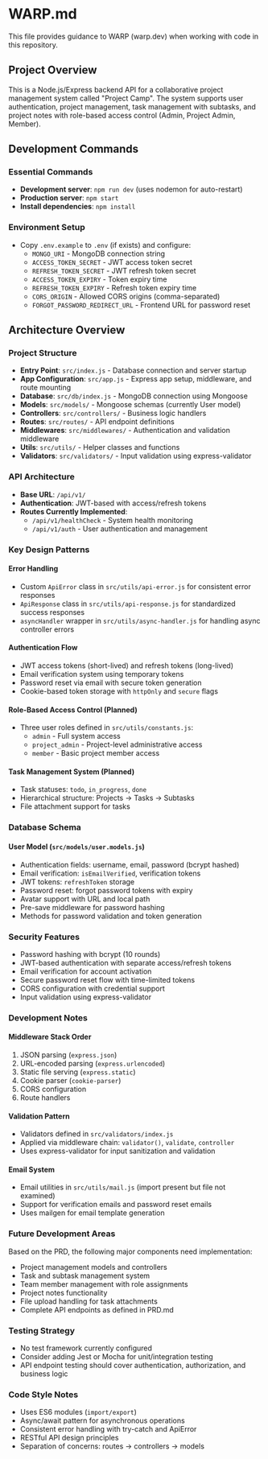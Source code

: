 # WARP.md

This file provides guidance to WARP (warp.dev) when working with code in this repository.

## Project Overview

This is a Node.js/Express backend API for a collaborative project management system called "Project Camp". The system supports user authentication, project management, task management with subtasks, and project notes with role-based access control (Admin, Project Admin, Member).

## Development Commands

### Essential Commands
- **Development server**: `npm run dev` (uses nodemon for auto-restart)
- **Production server**: `npm start`
- **Install dependencies**: `npm install`

### Environment Setup
- Copy `.env.example` to `.env` (if exists) and configure:
  - `MONGO_URI` - MongoDB connection string
  - `ACCESS_TOKEN_SECRET` - JWT access token secret
  - `REFRESH_TOKEN_SECRET` - JWT refresh token secret
  - `ACCESS_TOKEN_EXPIRY` - Token expiry time
  - `REFRESH_TOKEN_EXPIRY` - Refresh token expiry time
  - `CORS_ORIGIN` - Allowed CORS origins (comma-separated)
  - `FORGOT_PASSWORD_REDIRECT_URL` - Frontend URL for password reset

## Architecture Overview

### Project Structure
- **Entry Point**: `src/index.js` - Database connection and server startup
- **App Configuration**: `src/app.js` - Express app setup, middleware, and route mounting
- **Database**: `src/db/index.js` - MongoDB connection using Mongoose
- **Models**: `src/models/` - Mongoose schemas (currently User model)
- **Controllers**: `src/controllers/` - Business logic handlers
- **Routes**: `src/routes/` - API endpoint definitions
- **Middlewares**: `src/middlewares/` - Authentication and validation middleware
- **Utils**: `src/utils/` - Helper classes and functions
- **Validators**: `src/validators/` - Input validation using express-validator

### API Architecture
- **Base URL**: `/api/v1/`
- **Authentication**: JWT-based with access/refresh tokens
- **Routes Currently Implemented**:
  - `/api/v1/healthCheck` - System health monitoring
  - `/api/v1/auth` - User authentication and management

### Key Design Patterns

#### Error Handling
- Custom `ApiError` class in `src/utils/api-error.js` for consistent error responses
- `ApiResponse` class in `src/utils/api-response.js` for standardized success responses
- `asyncHandler` wrapper in `src/utils/async-handler.js` for handling async controller errors

#### Authentication Flow
- JWT access tokens (short-lived) and refresh tokens (long-lived)
- Email verification system using temporary tokens
- Password reset via email with secure token generation
- Cookie-based token storage with `httpOnly` and `secure` flags

#### Role-Based Access Control (Planned)
- Three user roles defined in `src/utils/constants.js`:
  - `admin` - Full system access
  - `project_admin` - Project-level administrative access  
  - `member` - Basic project member access

#### Task Management System (Planned)
- Task statuses: `todo`, `in_progress`, `done`
- Hierarchical structure: Projects → Tasks → Subtasks
- File attachment support for tasks

### Database Schema

#### User Model (`src/models/user.models.js`)
- Authentication fields: username, email, password (bcrypt hashed)
- Email verification: `isEmailVerified`, verification tokens
- JWT tokens: `refreshToken` storage
- Password reset: forgot password tokens with expiry
- Avatar support with URL and local path
- Pre-save middleware for password hashing
- Methods for password validation and token generation

### Security Features
- Password hashing with bcrypt (10 rounds)
- JWT-based authentication with separate access/refresh tokens
- Email verification for account activation
- Secure password reset flow with time-limited tokens
- CORS configuration with credential support
- Input validation using express-validator

### Development Notes

#### Middleware Stack Order
1. JSON parsing (`express.json`)
2. URL-encoded parsing (`express.urlencoded`)
3. Static file serving (`express.static`)
4. Cookie parser (`cookie-parser`)
5. CORS configuration
6. Route handlers

#### Validation Pattern
- Validators defined in `src/validators/index.js`
- Applied via middleware chain: `validator()`, `validate`, `controller`
- Uses express-validator for input sanitization and validation

#### Email System
- Email utilities in `src/utils/mail.js` (import present but file not examined)
- Support for verification emails and password reset emails
- Uses mailgen for email template generation

### Future Development Areas
Based on the PRD, the following major components need implementation:
- Project management models and controllers
- Task and subtask management system
- Team member management with role assignments
- Project notes functionality
- File upload handling for task attachments
- Complete API endpoints as defined in PRD.md

### Testing Strategy
- No test framework currently configured
- Consider adding Jest or Mocha for unit/integration testing
- API endpoint testing should cover authentication, authorization, and business logic

### Code Style Notes
- Uses ES6 modules (`import/export`)
- Async/await pattern for asynchronous operations
- Consistent error handling with try-catch and ApiError
- RESTful API design principles
- Separation of concerns: routes → controllers → models